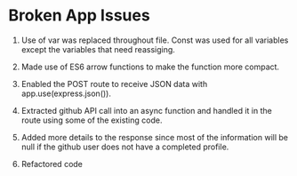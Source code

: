 # Broken App Issues
1. Use of var was replaced throughout file. Const was used for all variables except the variables that need reassiging.

2. Made use of ES6 arrow functions to make the function more compact.

3. Enabled the POST route to receive JSON data with app.use(express.json()).

4. Extracted github API call into an async function and handled it in the route using some of the existing code.

5. Added more details to the response since most of the information will be null if the github user does not have a completed profile.

6. Refactored code
